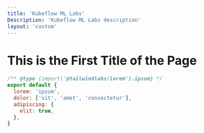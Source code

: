 ```yaml
---
title: 'Kubeflow ML Labs'
Description: 'Kubeflow ML Labs description'
layout: 'custom'
---
```


# This is the First Title of the Page



```js
/** @type {import('@tailwindlabs/lorem').ipsum} */
export default {
  lorem: 'ipsum',
  dolor: ['sit', 'amet', 'consectetur'],
  adipiscing: {
    elit: true,
  },
}
```
